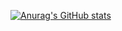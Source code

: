 <!-- GitHub 统计卡片 -->
[![Anurag's GitHub stats](https://github-readme-stats.vercel.app/api?username=AngularBaby-Undefined&show_icons=true&count_private=true&theme=dracula&locale=cn)](https://github.com/anuraghazra/github-readme-stats)

<!-- 隐藏指定统计 -->
<!-- ![Anurag's GitHub stats](https://github-readme-stats.vercel.app/api?username=AngularBaby-Undefined&hide=contribs,prs) -->

<!-- 将私人项目贡献添加到总提交计数中 -->
<!-- ![Anurag's GitHub stats](https://github-readme-stats.vercel.app/api?username=anuraghazra&count_private=true) -->

